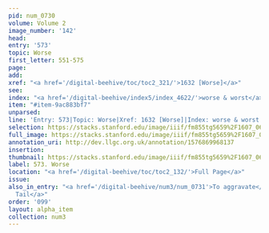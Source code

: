 ```yaml
---
pid: num_0730
volume: Volume 2
image_number: '142'
head: 
entry: '573'
topic: Worse
first_letter: 551-575
page: 
add: 
xref: "<a href='/digital-beehive/toc/toc2_321/'>1632 [Worse]</a>"
see: 
index: "<a href='/digital-beehive/index5/index_4622/'>worse & worst</a>"
item: "#item-9ac883bf7"
unparsed: 
line: 'Entry: 573|Topic: Worse|Xref: 1632 [Worse]|Index: worse & worst|#item-9ac883bf7'
selection: https://stacks.stanford.edu/image/iiif/fm855tg5659%2F1607_0609/835,2885,2905,323/full/0/default.jpg
full_image: https://stacks.stanford.edu/image/iiif/fm855tg5659%2F1607_0609/full/full/0/default.jpg
annotation_uri: http://dev.llgc.org.uk/annotation/1576869968137
insertion: 
thumbnail: https://stacks.stanford.edu/image/iiif/fm855tg5659%2F1607_0609/835,2885,600,180/250,/0/default.jpg
label: 573. Worse
location: "<a href='/digital-beehive/toc/toc2_132/'>Full Page</a>"
issue: 
also_in_entry: "<a href='/digital-beehive/num3/num_0731'>To aggravate</a>|<a href='/digital-beehive/num3/num_0732'>a
  Tail</a>"
order: '099'
layout: alpha_item
collection: num3
---
```

